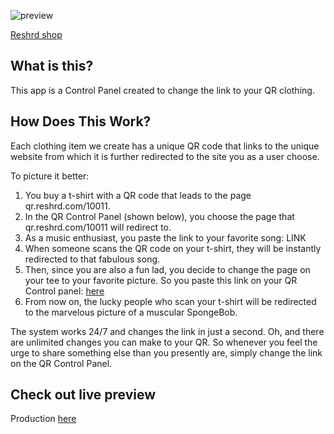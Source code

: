 ![preview](https://user-images.githubusercontent.com/43968748/215877466-7265fa88-b8aa-464d-8ab5-a57c9745567a.png)


[Reshrd shop](https://reshrd.com/)

## What is this?

This app is a Control Panel created to change the link to your QR clothing.


## How Does This Work?

Each clothing item we create has a unique QR code that links to the unique website from which it is further redirected to the site you as a user choose.

To picture it better:

1. You buy a t-shirt with a QR code that leads to the page qr.reshrd.com/10011.
2. In the QR Control Panel (shown below), you choose the page that qr.reshrd.com/10011 will redirect to.
3. As a music enthusiast, you paste the link to your favorite song: LINK
4. When someone scans the QR code on your t-shirt, they will be instantly redirected to that fabulous song.
5. Then, since you are also a fun lad, you decide to change the page on your tee to your favorite picture. So you paste this link on your QR Control panel: [here](https://my.reshrd.com)
6. From now on, the lucky people who scan your t-shirt will be redirected to the marvelous picture of a muscular SpongeBob.

The system works 24/7 and changes the link in just a second. Oh, and there are unlimited changes you can make to your QR. So whenever you feel the urge to share something else than you presently are, simply change the link on the QR Control Panel.
## Check out live preview
 
Production [here](https://my.reshrd.com)
